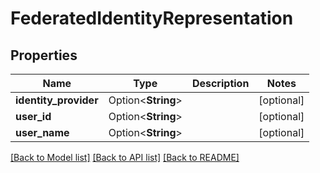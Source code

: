 # FederatedIdentityRepresentation

## Properties

Name | Type | Description | Notes
------------ | ------------- | ------------- | -------------
**identity_provider** | Option<**String**> |  | [optional]
**user_id** | Option<**String**> |  | [optional]
**user_name** | Option<**String**> |  | [optional]

[[Back to Model list]](../README.md#documentation-for-models) [[Back to API list]](../README.md#documentation-for-api-endpoints) [[Back to README]](../README.md)


